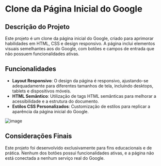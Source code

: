 # Clone da Página Inicial do Google

## Descrição do Projeto

Este projeto é um clone da página inicial do Google, criado para aprimorar habilidades em HTML, CSS e design responsivo. A página inclui elementos visuais semelhantes aos do Google, com botões e campos de entrada que não possuem funcionalidades ativas.

## Funcionalidades

- **Layout Responsivo**: O design da página é responsivo, ajustando-se adequadamente para diferentes tamanhos de tela, incluindo desktops, tablets e dispositivos móveis.
- **HTML Semântico**: Utilização de tags HTML semânticas para melhorar a acessibilidade e a estrutura do documento.
- **Estilos CSS Personalizados**: Customização de estilos para replicar a aparência da página inicial do Google.

![image](https://github.com/user-attachments/assets/65ae0636-9765-45df-b501-a6fe5f61fa8d)

## Considerações Finais

Este projeto foi desenvolvido exclusivamente para fins educacionais e de prática. Nenhum dos botões possui funcionalidades ativas, e a página não está conectada a nenhum serviço real do Google.
